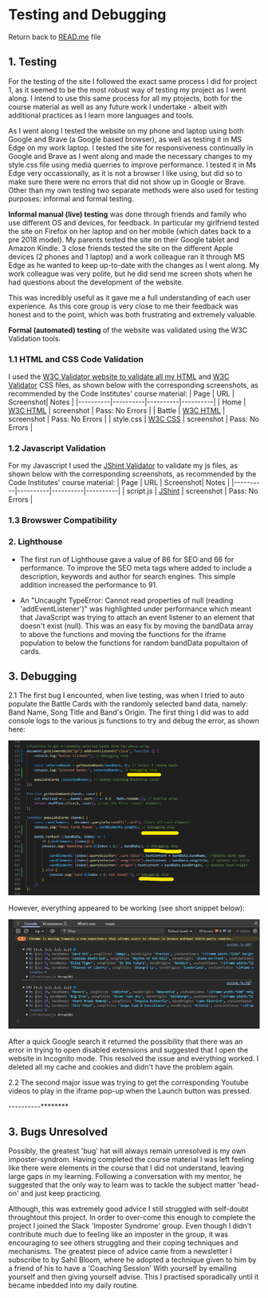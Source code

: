 # Testing and Debugging

Return back to [READ.me](../README.md) file

## 1. Testing

For the testing of the site I followed the exact same process I did for project 1, as it seemed to be the most robust way of testing my project as I went along. I intend to use this same process for all my ptojects, both for the course material as well as any future work I undertake - albeit with additional practices as I learn more languages and tools.

As I went along I tested the website on my phone and laptop using both Google and Brave (a Google based browser), as well as testing it in MS Edge on my work laptop. I tested the site for responsiveness continually in Google and Brave as I went along and made the necessary changes to my style.css file using media querries to improve performance. I tested it in Ms Edge very occassionally, as it is not a browser I like using, but did so to make sure there were no errors that did not show up in Google or Brave. Other than my own testing two separate methods were also used for testing purposes: informal and formal testing.

 **Informal manual (live) testing** was done through friends and family who use different OS and devices, for feedback. In particular my girlfriend tested the site on Firefox on her laptop and on her mobile (which dates back to a pre 2018 model). My parents tested the site on their Google tablet and Amazon Kindle. 3 close friends tested the site on the different Apple devices (2 phones and 1 laptop) and a work colleague ran it through MS Edge as he wanted to keep up-to-date with the changes as I went along. My work colleague was very polite, but he did send me screen shots when he had questions about the development of the website.

This was incredibly useful as it gave me a full understanding of each user experience. As this core group is very close to me their feedback was honest and to the point, which was both frustrating and extremely valuable. 

**Formal (automated) testing** of the website was validated using the W3C Validation tools.

### 1.1 HTML and CSS Code Validation

I used the [W3C Validator website to validate all my HTML](https://validator.w3.org/) and [W3C Validator](https://jigsaw.w3.org/css-validator/) CSS files, as shown below with the corresponding screenshots, as recommended by the Code Institutes' course material:
| Page | URL | Screenshot| Notes |
|----------|----------|----------|----------|
| Home    | [W3C HTML](https://validator.w3.org/)   | screenshot   | Pass: No Errors   |
| Battle   | [W3C HTML](https://validator.w3.org/)   | screenshot   | Pass: No Errors   |
| style.css   | [W3C CSS](https://jigsaw.w3.org/css-validator/)   | screenshot   | Pass: No Errors   |

### 1.2 Javascript Validation

For my Javascript I used the [JShint Validator](https://jshint.com/) to validate my js files, as shown below with the corresponding screenshots, as recommended by the Code Institutes' course material:
| Page | URL | Screenshot| Notes |
|----------|----------|----------|----------|
| script.js   | [JShint](https://jshint.com/)   | screenshot   | Pass: No Errors   |
 

### 1.3 Browswer Compatibility

### 2. Lighthouse

 - The first run of Lighthouse gave a value of 86 for SEO and 66 for performance. To improve the SEO meta tags where added to include a description, keywords and author for search engines. This simple addition increased the performance to 91.

 - An "Uncaught TypeError: Cannot read properties of null (reading 'addEventListener')" was highlighted under performance which meant that JavaScript was trying to attach an event listener to an element that doesn't exist (null). This was an easy fix by moving the bandData array to above the functions and moving the functions for the iframe population to below the functions for random bandData popultaion of cards.

## 3. Debugging

2.1 The first bug I encounted, when live testing, was when I tried to auto populate the Battle Cards with the randomly selected band data, namely: Band Name, Song Title and Band's Origin. The first thing I did was to add console logs to the various js functions to try and debug the error, as shown here:

![alt text](assets/imgs/documentation/console.log.2-function-not-working-added-console.logs.png)

However, everything appeared to be working (see short snippet below):

![alt text](assets/imgs/documentation/console.log.1-first-randomly-selected-bands.png)

After a quick Google search it returned the possibility that there was an error in trying to open disabled extensions and suggested that I open the website in Incognito mode. This resolved the issue and everything worked. I deleted all my cache and cookies and didn't have the problem again.

2.2 The second major issue was trying to get the corresponding Youtube videos to play in the iframe pop-up when the Launch button was pressed.



----------********

## 3. Bugs Unresolved

Possibly, the greatest 'bug' hat will always remain unresolved is my own imposter-syndrom. Having completed the course material I was left feeling like there were elements in the course that I did not understand, leaving large gaps in my learning. Following a conversation with my mentor, he suggested that the only way to learn was to tackle the subject matter 'head-on' and just keep practicing. 

Although, this was extremely good advice I still struggled with self-doubt throughtout this project. In order to over-come this enough to complete the project I joined the Slack 'Imposter Syndrome' group. Even though I didn't contribute much due to feeling like an imposter in the group, it was encouraging to see others struggling and their coping techniques and mechanisms. The greatest piece of advice came from a newsletter I subscribe to by Sahil Bloom, where he adopted a technique given to him by a friend of his to have a 'Coaching Session' With yourself by emailing yourself and then giving yourself advise. This I practised sporadically until it became inbedded into my daily routine. 